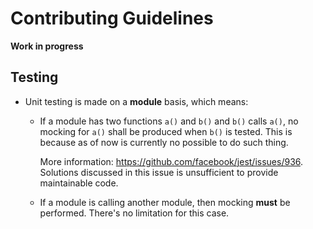 # Contributing Guidelines

**Work in progress**

## Testing

- Unit testing is made on a **module** basis, which means:

  - If a module has two functions `a()` and `b()` and `b()` calls `a()`, no
    mocking for `a()` shall be produced when `b()` is tested. This is because
    as of now is currently no possible to do such thing.

    More information: https://github.com/facebook/jest/issues/936. Solutions
    discussed in this issue is unsufficient to provide maintainable code.

  - If a module is calling another module, then mocking **must** be performed.
    There's no limitation for this case.
    